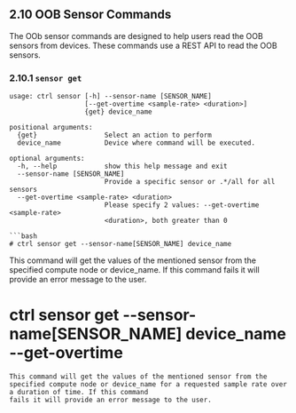 ## 2.10 OOB Sensor Commands

The OOb sensor commands are designed to help users read the OOB sensors from devices. These commands use a REST API to read the OOB sensors.

### 2.10.1 `sensor get`

```
usage: ctrl sensor [-h] --sensor-name [SENSOR_NAME]
                   [--get-overtime <sample-rate> <duration>]
                   {get} device_name

positional arguments:
  {get}                 Select an action to perform
  device_name           Device where command will be executed.

optional arguments:
  -h, --help            show this help message and exit
  --sensor-name [SENSOR_NAME]
                        Provide a specific sensor or .*/all for all sensors
  --get-overtime <sample-rate> <duration>
                        Please specify 2 values: --get-overtime <sample-rate>
                        <duration>, both greater than 0

```bash
# ctrl sensor get --sensor-name[SENSOR_NAME] device_name
```
This command will get the values of the mentioned sensor from the specified compute node or device_name. If this command
fails it will provide an error message to the user.

# ctrl sensor get --sensor-name[SENSOR_NAME] device_name --get-overtime <sample-rate> <duration>
```
This command will get the values of the mentioned sensor from the specified compute node or device_name for a requested sample rate over a duration of time. If this command
fails it will provide an error message to the user.
